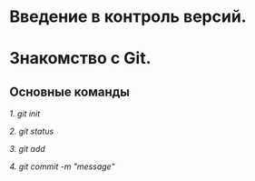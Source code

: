 
# Введение в контроль версий. 

# Знакомство с Git.


## Основные команды

*1. git init*

*2. git status*

*3. git add*

*4. git commit -m "message"*

